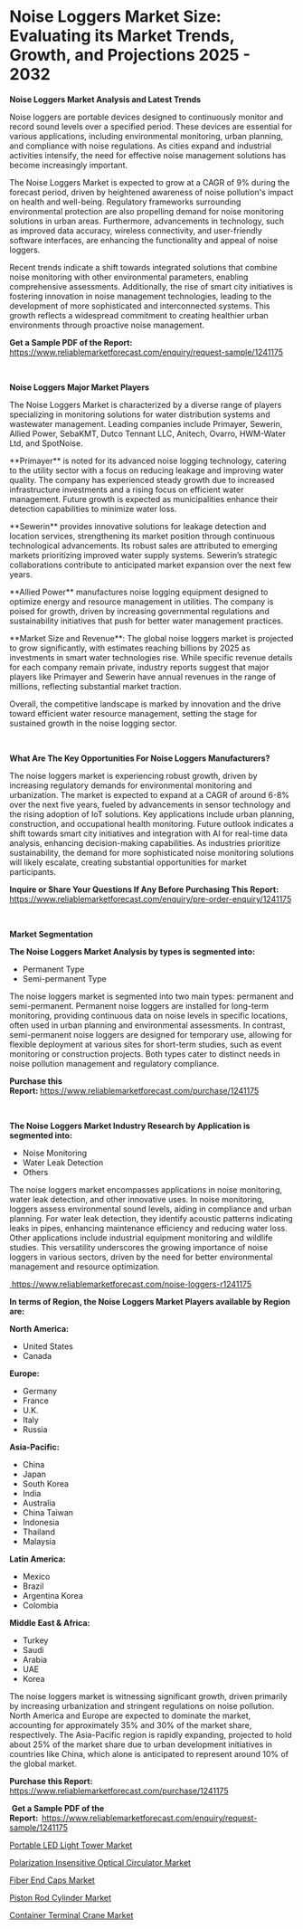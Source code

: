 <p><h1>Noise Loggers Market Size: Evaluating its Market Trends, Growth, and Projections 2025 - 2032</h1></p><p><strong>Noise Loggers Market Analysis and Latest Trends</strong></p>
<p><p>Noise loggers are portable devices designed to continuously monitor and record sound levels over a specified period. These devices are essential for various applications, including environmental monitoring, urban planning, and compliance with noise regulations. As cities expand and industrial activities intensify, the need for effective noise management solutions has become increasingly important.</p><p>The Noise Loggers Market is expected to grow at a CAGR of 9% during the forecast period, driven by heightened awareness of noise pollution's impact on health and well-being. Regulatory frameworks surrounding environmental protection are also propelling demand for noise monitoring solutions in urban areas. Furthermore, advancements in technology, such as improved data accuracy, wireless connectivity, and user-friendly software interfaces, are enhancing the functionality and appeal of noise loggers.</p><p>Recent trends indicate a shift towards integrated solutions that combine noise monitoring with other environmental parameters, enabling comprehensive assessments. Additionally, the rise of smart city initiatives is fostering innovation in noise management technologies, leading to the development of more sophisticated and interconnected systems. This growth reflects a widespread commitment to creating healthier urban environments through proactive noise management.</p></p>
<p><strong>Get a Sample PDF of the Report:&nbsp;</strong> <a href="https://www.reliablemarketforecast.com/enquiry/request-sample/1241175?utm_campaign=1833&utm_medium=2&utm_source=Github&utm_content=ia&utm_term=11042025&utm_id=noise-loggers">https://www.reliablemarketforecast.com/enquiry/request-sample/1241175</a></p>
<p>&nbsp;</p>
<p><strong>Noise Loggers Major Market Players</strong></p>
<p><p>The Noise Loggers Market is characterized by a diverse range of players specializing in monitoring solutions for water distribution systems and wastewater management. Leading companies include Primayer, Sewerin, Allied Power, SebaKMT, Dutco Tennant LLC, Anitech, Ovarro, HWM-Water Ltd, and SpotNoise.</p><p>**Primayer** is noted for its advanced noise logging technology, catering to the utility sector with a focus on reducing leakage and improving water quality. The company has experienced steady growth due to increased infrastructure investments and a rising focus on efficient water management. Future growth is expected as municipalities enhance their detection capabilities to minimize water loss.</p><p>**Sewerin** provides innovative solutions for leakage detection and location services, strengthening its market position through continuous technological advancements. Its robust sales are attributed to emerging markets prioritizing improved water supply systems. Sewerin’s strategic collaborations contribute to anticipated market expansion over the next few years.</p><p>**Allied Power** manufactures noise logging equipment designed to optimize energy and resource management in utilities. The company is poised for growth, driven by increasing governmental regulations and sustainability initiatives that push for better water management practices.</p><p>**Market Size and Revenue**: The global noise loggers market is projected to grow significantly, with estimates reaching billions by 2025 as investments in smart water technologies rise. While specific revenue details for each company remain private, industry reports suggest that major players like Primayer and Sewerin have annual revenues in the range of millions, reflecting substantial market traction.</p><p>Overall, the competitive landscape is marked by innovation and the drive toward efficient water resource management, setting the stage for sustained growth in the noise logging sector.</p></p>
<p>&nbsp;</p>
<p><strong>What Are The Key Opportunities For Noise Loggers Manufacturers?</strong></p>
<p><p>The noise loggers market is experiencing robust growth, driven by increasing regulatory demands for environmental monitoring and urbanization. The market is expected to expand at a CAGR of around 6-8% over the next five years, fueled by advancements in sensor technology and the rising adoption of IoT solutions. Key applications include urban planning, construction, and occupational health monitoring. Future outlook indicates a shift towards smart city initiatives and integration with AI for real-time data analysis, enhancing decision-making capabilities. As industries prioritize sustainability, the demand for more sophisticated noise monitoring solutions will likely escalate, creating substantial opportunities for market participants.</p></p>
<p><strong>Inquire or Share Your Questions If Any Before Purchasing This Report:</strong> <a href="https://www.reliablemarketforecast.com/enquiry/pre-order-enquiry/1241175?utm_campaign=1833&utm_medium=2&utm_source=Github&utm_content=ia&utm_term=11042025&utm_id=noise-loggers">https://www.reliablemarketforecast.com/enquiry/pre-order-enquiry/1241175</a></p>
<p>&nbsp;</p>
<p><strong>Market Segmentation</strong></p>
<p><strong>The Noise Loggers Market Analysis by types is segmented into:</strong></p>
<p><ul><li>Permanent Type</li><li>Semi-permanent Type</li></ul></p>
<p><p>The noise loggers market is segmented into two main types: permanent and semi-permanent. Permanent noise loggers are installed for long-term monitoring, providing continuous data on noise levels in specific locations, often used in urban planning and environmental assessments. In contrast, semi-permanent noise loggers are designed for temporary use, allowing for flexible deployment at various sites for short-term studies, such as event monitoring or construction projects. Both types cater to distinct needs in noise pollution management and regulatory compliance.</p></p>
<p><strong>Purchase this Report:&nbsp;</strong><a href="https://www.reliablemarketforecast.com/purchase/1241175?utm_campaign=1833&utm_medium=2&utm_source=Github&utm_content=ia&utm_term=11042025&utm_id=noise-loggers">https://www.reliablemarketforecast.com/purchase/1241175</a></p>
<p>&nbsp;</p>
<p><strong>The Noise Loggers Market Industry Research by Application is segmented into:</strong></p>
<p><ul><li>Noise Monitoring</li><li>Water Leak Detection</li><li>Others</li></ul></p>
<p><p>The noise loggers market encompasses applications in noise monitoring, water leak detection, and other innovative uses. In noise monitoring, loggers assess environmental sound levels, aiding in compliance and urban planning. For water leak detection, they identify acoustic patterns indicating leaks in pipes, enhancing maintenance efficiency and reducing water loss. Other applications include industrial equipment monitoring and wildlife studies. This versatility underscores the growing importance of noise loggers in various sectors, driven by the need for better environmental management and resource optimization.</p></p>
<p><a href="https://www.reliablemarketforecast.com/noise-loggers-r1241175?utm_campaign=1833&utm_medium=2&utm_source=Github&utm_content=ia&utm_term=11042025&utm_id=noise-loggers">&nbsp;https://www.reliablemarketforecast.com/noise-loggers-r1241175</a></p>
<p><strong>In terms of Region, the Noise Loggers Market Players available by Region are:</strong></p>
<p>
    <p> <strong> North America: </strong>
        <ul>
            <li>United States</li>
            <li>Canada</li>
        </ul>
        </p> 
    <p> <strong> Europe: </strong>
        <ul>
            <li>Germany</li>
            <li>France</li>
            <li>U.K.</li>
            <li>Italy</li>
            <li>Russia</li>
        </ul>
        </p> 
    <p> <strong> Asia-Pacific: </strong>
        <ul>
            <li>China</li>
            <li>Japan</li>
            <li>South Korea</li>
            <li>India</li>
            <li>Australia</li>
            <li>China Taiwan</li>
            <li>Indonesia</li>
            <li>Thailand</li>
            <li>Malaysia</li>
        </ul>
        </p> 
    <p> <strong> Latin America: </strong>
        <ul>
            <li>Mexico</li>
            <li>Brazil</li>
            <li>Argentina Korea</li>
            <li>Colombia</li>
        </ul>
        </p> 
    <p> <strong> Middle East & Africa: </strong>
        <ul>
            <li>Turkey</li>
            <li>Saudi</li>
            <li>Arabia</li>
            <li>UAE</li>
            <li>Korea</li>
        </ul>
    </p>
    </p>
<p><p>The noise loggers market is witnessing significant growth, driven primarily by increasing urbanization and stringent regulations on noise pollution. North America and Europe are expected to dominate the market, accounting for approximately 35% and 30% of the market share, respectively. The Asia-Pacific region is rapidly expanding, projected to hold about 25% of the market share due to urban development initiatives in countries like China, which alone is anticipated to represent around 10% of the global market.</p></p>
<p><strong>Purchase this Report: </strong><a href="https://www.reliablemarketforecast.com/purchase/1241175?utm_campaign=1833&utm_medium=2&utm_source=Github&utm_content=ia&utm_term=11042025&utm_id=noise-loggers">https://www.reliablemarketforecast.com/purchase/1241175</a></p>
<p>&nbsp;<strong>Get a Sample PDF of the Report:&nbsp;&nbsp;</strong><a href="https://www.reliablemarketforecast.com/enquiry/request-sample/1241175?utm_campaign=1833&utm_medium=2&utm_source=Github&utm_content=ia&utm_term=11042025&utm_id=noise-loggers">https://www.reliablemarketforecast.com/enquiry/request-sample/1241175</a></p>
<p><strong></strong></p>
<p><p><a href="https://github.com/steegwajma22/Market-Research-Report-List-1/blob/main/portable-led-light-tower-market.md?utm_campaign=1833&utm_medium=2&utm_source=Github&utm_content=ia&utm_term=11042025&utm_id=noise-loggers">Portable LED Light Tower Market</a></p><p><a href="https://github.com/rubiogruis0p/Market-Research-Report-List-1/blob/main/polarization-insensitive-optical-circulator-market.md?utm_campaign=1833&utm_medium=2&utm_source=Github&utm_content=ia&utm_term=11042025&utm_id=noise-loggers">Polarization Insensitive Optical Circulator Market</a></p><p><a href="https://github.com/kaniselway4c/Market-Research-Report-List-1/blob/main/fiber-end-caps-market.md?utm_campaign=1833&utm_medium=2&utm_source=Github&utm_content=ia&utm_term=11042025&utm_id=noise-loggers">Fiber End Caps Market</a></p><p><a href="https://github.com/nagateyisu29/Market-Research-Report-List-1/blob/main/piston-rod-cylinder-market.md?utm_campaign=1833&utm_medium=2&utm_source=Github&utm_content=ia&utm_term=11042025&utm_id=noise-loggers">Piston Rod Cylinder Market</a></p><p><a href="https://github.com/rokiahgrendy/Market-Research-Report-List-1/blob/main/container-terminal-crane-market.md?utm_campaign=1833&utm_medium=2&utm_source=Github&utm_content=ia&utm_term=11042025&utm_id=noise-loggers">Container Terminal Crane Market</a></p></p>